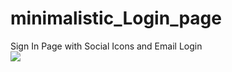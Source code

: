 # minimalistic_Login_page
Sign In Page with Social Icons and Email Login
<br>
 <img src="minimalistic_Login_page/login page with logo.png">